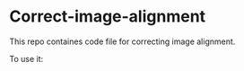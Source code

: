 # Correct-image-alignment

This repo containes code file for correcting image alignment.

To use it:

